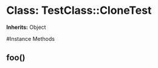 # Class: TestClass::CloneTest
**Inherits:** Object
    




#Instance Methods
## foo() [](#method-i-foo)

